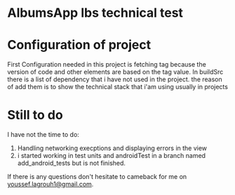 # AlbumsApp lbs technical test

# Configuration of project
First Configuration needed in this project is fetching tag because the version of code and other elements are based on the tag value.
In buildSrc there is a list of dependency that i have not used in the project. the reason of add them is to show the technical stack that i'am using usually in projects

# Still to do
I have not the time to do:

1. Handling networking execptions and displaying errors in the view
2. i started working in test units and androidTest in a branch named add_android_tests but is not finished.

If there is any questions don't hesitate to cameback for me on youssef.lagrouh1@gmail.com.


